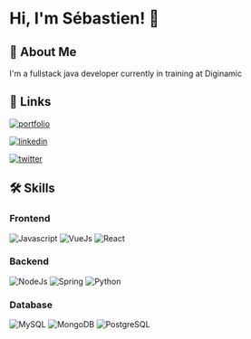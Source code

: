 
# Hi, I'm Sébastien! 👋


## 🚀 About Me
I'm a fullstack java developer currently in training at Diginamic


## 🔗 Links
[![portfolio](https://img.shields.io/badge/my_portfolio-000?style=for-the-badge&logo=ko-fi&logoColor=white)](https://sthuin.dev)

[![linkedin](https://img.shields.io/badge/linkedin-0A66C2?style=for-the-badge&logo=linkedin&logoColor=white)](https://www.linkedin.com/in/s%C3%A9bastien-thuin-2ba936160/)

[![twitter](https://img.shields.io/badge/twitter-1DA1F2?style=for-the-badge&logo=twitter&logoColor=white)](https://twitter.com/sebthuin)


## 🛠 Skills

### Frontend
 ![Javascript](https://img.shields.io/badge/_-Javascript-F7DF1E?logo=javascript&style=flat-square&logoColor=grey)
 ![VueJs](https://img.shields.io/badge/_-Vue.js-4FC08D?logo=Vue.js&style=flat-square&logoColor=white)
 ![React](https://img.shields.io/badge/_-React-61DAFB?logo=React&style=flat-square&logoColor=grey)
 
 ### Backend
 ![NodeJs](https://img.shields.io/badge/_-Node.js-339933?logo=Node.js&style=flat-square&logoColor=white)
 ![Spring](https://img.shields.io/badge/_-Spring-6DB33F?logo=Spring&style=flat-square&logoColor=white)
 ![Python](https://img.shields.io/badge/_-Python-3776AB?logo=Python&style=flat-square&logoColor=white)

### Database
 ![MySQL](https://img.shields.io/badge/_-MySQL-4479A1?logo=MySQL&style=flat-square&logoColor=white)
 ![MongoDB](https://img.shields.io/badge/_-MongoDB-47A248?logo=MongoDB&style=flat-square&logoColor=white)
 ![PostgreSQL](https://img.shields.io/badge/_-PostgreSQL-4169E1?logo=PostgreSQL&style=flat-square&logoColor=white)
